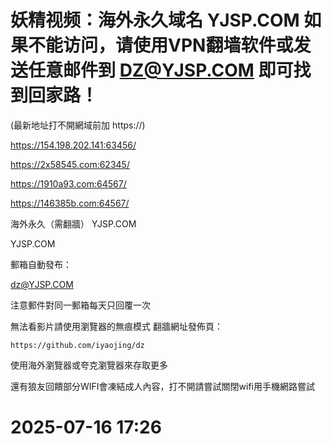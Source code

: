 # 妖精视频：海外永久域名 YJSP.COM 如果不能访问，请使用VPN翻墙软件或发送任意邮件到 DZ@YJSP.COM 即可找到回家路！

(最新地址打不開網域前加 https://)

https://154.198.202.141:63456/

https://2x58545.com:62345/

https://1910a93.com:64567/

https://146385b.com:64567/

海外永久（需翻牆） YJSP.COM

YJSP.COM

郵箱自動發布：

dz@YJSP.COM

注意郵件對同一郵箱每天只回覆一次

無法看影片請使用瀏覽器的無痕模式 翻牆網址發佈頁：

```
https://github.com/iyaojing/dz
```

使用海外瀏覽器或夸克瀏覽器來存取更多

還有狼友回饋部分WIFI會凍結成人內容，打不開請嘗試關閉wifi用手機網路嘗試

# 2025-07-16 17:26

